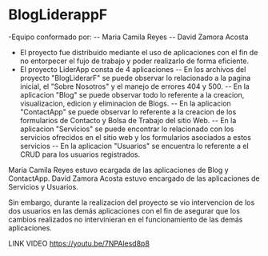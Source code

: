 # BlogLiderappF
-Equipo conformado por:
-- Maria Camila Reyes
-- David Zamora Acosta

- El proyecto fue distribuido mediante el uso de aplicaciones con el fin de no entorpecer el fujo de trabajo y poder realizarlo de forma eficiente. 
- El proyecto LiderApp consta de 4 aplicaciones
-- En los archivos del proyecto "BlogLiderarF" se puede observar lo relacionado a la pagina inicial, el "Sobre Nosotros" y el manejo de errores 404 y 500.
-- En la aplicacion "Blog" se puede observar todo lo referente a la creacion, visualizacion, edicion y eliminacion de Blogs.
-- En la aplicacion "ContactApp" se puede observar lo referente a la creacion de los formularios de Contacto y Bolsa de Trabajo del sitio Web.
-- En la aplicacion "Servicios" se puede encontrar lo relacionado con los servicios ofrecidos en el sitio web y los formularios asociados a estos servicios
-- En la aplicacion "Usuarios" se encuentra lo referente a el CRUD para los usuarios registrados. 

Maria Camila Reyes estuvo ecargada de las aplicaciones de Blog y ContactApp.
David Zamora Acosta estuvo encargado de las aplicaciones de Servicios y Usuarios.

Sin embargo, durante la realizacion del proyecto se vio intervencion de los dos usuarios en las demás aplicaciones con el fin de asegurar que los cambios realizados no intervinieran en el funcionamiento de las demás aplicaciones. 


LINK VIDEO https://youtu.be/7NPAlesd8p8
